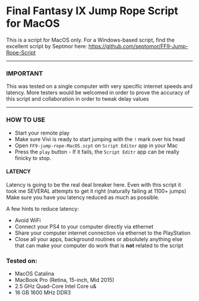 # Final Fantasy IX Jump Rope Script for MacOS

This is a script for MacOS only.
For a Windows-based script, find the excellent script by Septmor here: https://github.com/septomor/FF9-Jump-Rope-Script
 
-------------------
 
### IMPORTANT
This was tested on a single computer with very specific internet speeds and latency.
More testers would be welcomed in order to prove the accuracy of this script and collaboration in order to tweak delay values
 
-------------------
 
### HOW TO USE
* Start your remote play
* Make sure Vivi is ready to start jumping with the `!` mark over his head
* Open `FF9-jump-rope-MacOS.scpt` on `Script Editor` app in your Mac
* Press the `play` button - If it fails, the `Script Editr` app can be really finicky to stop.

#### LATENCY
Latency is going to be the real deal breaker here. 
Even with this script it took me SEVERAL attempts to get it right (naturally failing at 1100+ jumps)
Make sure you have you latency reduced as much as possible.
 
A few hints to reduce latency:
- Avoid WiFi
- Connect your PS4 to your computer directly via ethernet
- Share your computer internet connection via ethernet to the PlayStation
- Close all your apps, background routines or absolutely anything else that can make your computer do work that is **not** 
related to the script

### Tested on:
  * MacOS Catalina
  * MacBook Pro (Retina, 15-inch, Mid 2015)
  * 2.5 GHz Quad-Core Intel Core u&
  * 16 GB 1600 MHz DDR3